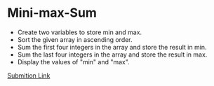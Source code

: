 # Mini-max-Sum

* Create two variables to store min and max.
* Sort the given array in ascending order.
* Sum the first four integers in the array and store the result in min.
* Sum the last four integers in the array and store the result in max.
* Display the values of "min" and "max".


[Submition Link](https://www.hackerrank.com/challenges/mini-max-sum/submissions/code/321949582)